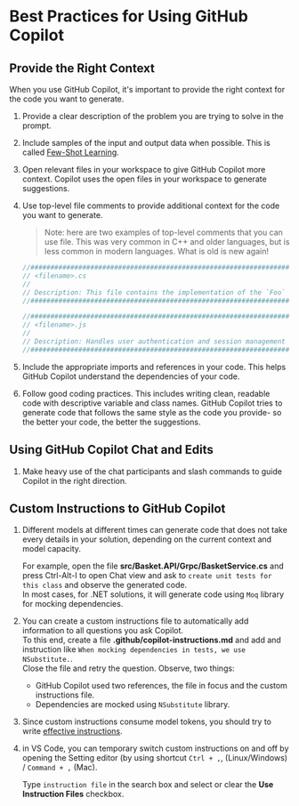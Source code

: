 # Best Practices for Using GitHub Copilot

## Provide the Right Context

When you use GitHub Copilot, it's important to provide the right context for the code you want to generate.

1. Provide a clear description of the problem you are trying to solve in the prompt.

2. Include samples of the input and output data when possible. This is called [Few-Shot Learning](https://en.wikipedia.org/wiki/Few-shot_learning).

3. Open relevant files in your workspace to give GitHub Copilot more context. Copilot uses the open files in your workspace to generate suggestions.

4. Use top-level file comments to provide additional context for the code you want to generate.

   > Note: here are two examples of top-level comments that you can use file. This was very common in C++ and older languages, but is less common in modern languages. What is old is new again!

   ```csharp
   //########################################################################
   // <filename>.cs
   //
   // Description: This file contains the implementation of the `Foo` class.
   //########################################################################
   ```

   ```javascript
   //########################################################################
   // <filename>.js
   //
   // Description: Handles user authentication and session management
   //########################################################################
   ```

5. Include the appropriate imports and references in your code. This helps GitHub Copilot understand the dependencies of your code.

6. Follow good coding practices. This includes writing clean, readable code with descriptive variable and class names. GitHub Copilot tries to generate code that follows the same style as the code you provide- so the better your code, the better the suggestions.

## Using GitHub Copilot Chat and Edits

1. Make heavy use of the chat participants and slash commands to guide Copilot in the right direction.

## Custom Instructions to GitHub Copilot

1. Different models at different times can generate code that does not take every details in your solution, depending on the current context and model capacity.

   For example, open the file **src/Basket.API/Grpc/BasketService.cs** and press Ctrl-Alt-I to open Chat view and ask to `create unit tests for this class` and observe the generated code.  
   In most cases, for .NET solutions, it will generate code using `Moq` library for mocking dependencies.  

2. You can create a custom instructions file to automatically add information to all questions you ask Copilot.  
   To this end, create a file **.github/copilot-instructions.md** and add and instruction like `When mocking dependencies in tests, we use NSubstitute.`.  
   Close the file and retry the question. Observe, two things:  
   - GitHub Copilot used two references, the file in focus and the custom instructions file.  
   - Dependencies are mocked using `NSubstitute` library.  

3. Since custom instructions consume model tokens, you should try to write [effective instructions](https://docs.github.com/en/copilot/customizing-copilot/adding-custom-instructions-for-github-copilot#writing-effective-custom-instructions).  

4. in VS Code, you can temporary switch custom instructions on and off by opening the Setting editor (by using shortcut `Ctrl + ,`, (Linux/Windows) / `Command + ,` (Mac).  

   Type `instruction file` in the search box and select or clear the **Use Instruction Files** checkbox.

